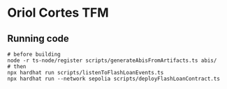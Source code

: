 # Oriol Cortes TFM

## Running code
```shell
# before building
node -r ts-node/register scripts/generateAbisFromArtifacts.ts abis/
# then
npx hardhat run scripts/listenToFlashLoanEvents.ts
npx hardhat run --network sepolia scripts/deployFlashLoanContract.ts
```
